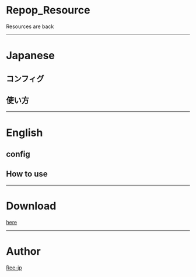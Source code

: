Repop_Resource
====

Resources are back

***
# Japanese

## コンフィグ

## 使い方

***
# English

## config

## How to use

***
# Download

[here](https://github.com/Ree-jp/Repop_Resource/releases/download/1.2.0/Repop_Resource.v1.2.0.phar)

***
# Author

[Ree-jp](https://github.com/Ree-jp)
